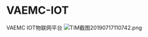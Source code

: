# VAEMC-IOT
VAEMC IOT物联网平台
![TIM截图20190717110742.png](https://i.loli.net/2019/07/17/5d2e912b69f6b67159.png)
